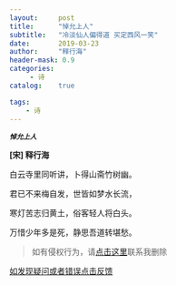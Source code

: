 ```yaml
---
layout:     post
title:      "悼允上人"
subtitle:   "冷淡仙人偏得道 买定西风一笑"
date:       2019-03-23
author:     "释行海"
header-mask: 0.9
categories:
     - 诗
catalog:    true

tags:
    - 诗
---
```



**_`悼允上人`_**

**[宋] 释行海**

白云寺里同听讲，卜得山斋竹树幽。

君已不来梅自发，世皆如梦水长流，

寒灯苦志归黄土，俗客轻人将白头。

万惜少年多是死，静思吾道转堪愁。





>如有侵权行为，请[点击这里](https://github.com/libaibuzai/libaibuzai/issues)联系我删除

[如发现疑问或者错误点击反馈](https://github.com/libaibuzai/libaibuzai/issues)

